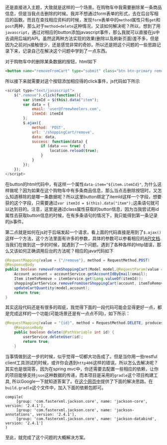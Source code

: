 还是直接进入主题，大致就是这样的一个场景。在购物车中我需要删除某一条商品信息，但是当我点击删除的时候。我并不想通过form表单的形式，去在后台写相应的函数。而且在查找相应资料的时候，发现`form`表单中的`method`属性只有`get`和`post`两种，那么对于`method=delete`这种情况，又该如何解决呢？所以，想到了用`javascript`，通过对相应的button添加javascript事件，那么我就可以直接在js中去调用后端的API。虽然这两种方法实现的效果(删除以及刷新页面)差不多，但是因为之前对js接触很少，还是感觉非常的奇妙。所以还是把这个问题的一些思路记录下来，记录自己在解决这个问题中学到了一点东西。

对于购物车中的删除某条数据的按钮，html如下

```html
<button name="removeFromCart" type="submit" class="btn btn-primary remove" data-item="${item.itemId}">Remove From Cart</button>
```
所以接下来就需要对这个按钮添加相应得的click事件，js代码如下所示

```javascript
<script type="text/javascript">
    $(".remove").click(function(){
        var itemId = $(this).data("item");
        var data = {
            email: 'user@freewheelers.com',
            itemId: itemId
        };
        $.ajax({
            method: 'POST',
            url: '/shoppingCart/remove',
            data: data,
            success: function(data) {
                if (data === true) {
                    location.reload(true);
                }
            }
        });
    });
</script>
```

在button的html代码中，有这样一个属性`data-item="${item.itemId}"`, 为什么这样做呢？因为如果在这个购物车中有多条商品信息，那么当点击删除按钮时，又怎么知道移除的是哪一条数据呢？所以这里button绑定了itemId这样一个字段，想要获的这个字段，只需要通过`var itemId = $(this).data("item");`这条语句就可以达到目的。注意，这里是通过class属性获取的button信息，因为当我尝试用id属性去获取button信息的时候，在有多条语句的情况下，我只能得到第一条记录的js事件。

第二点就是如何在js对于后端发起一个请求，看上面的代码直接是用到了`$.ajax()`这样一个方法，这个方法里面有许多的参数，具体的参数可以参看相应的[API文档](http://api.jquery.com/jQuery.ajax/).当我们在做到这一步的时候，就遇到了一个问题。遇到了各种各样的http错误，那么又该如何正确调用后台的方法呢？相应的java代码如下

```java
@RequestMapping(value = {"/remove"}, method = RequestMethod.POST)
@ResponseBody
public boolean removeFromShoppingCart(Model model,@RequestParam(value = "email") String email, @RequestParam(value = "itemId") int itemId ) {
    Account account = accountService.getAccountIdByEmail(email);
    Item itemToRemove = itemService.get(Long.valueOf(itemId));
    shoppingCartService.removeFromUserShoppingCart(account, itemToRemove);
    updateCartQuantity(model,account);
    return true;
}
```

其实这段代码还是有很多的瑕疵，我觉得下面的一段代码可能会显得更好一点，都是完成这样的一个功能(可能场景还是有一点点不同)，如下所示：

```java
@RequestMapping(value = "{id}", method = RequestMethod.DELETE, produces = "application/json")
    @ResponseBody
    public boolean delete(@PathVariable int id) {
        userService.deleteUser(id);
        return true;
    }
```

当事情做到这一步的时候，似乎觉得一切都大功告成了。但是当你用一些restful client工具测试的时候，或许你会遇到`http406`这样的错误。所以怎么去解决呢？其实也是很简答，因为在spring mvc中，你还需要去配置一些相应的依赖，让你的项目能够支持`json`这种数据的传递，而本项目是采用的`gradle`这个项目构建工具, 所以Google一下就知道答案了。在[这个网页中](http://stackoverflow.com/questions/25265407/add-boon-or-jackson-json-to-android-studio-with-gradle)提供了下面的解决思路。在`build.gradle`这个文件中，加入下面的依赖包即可。

```
compile(
     [group: 'com.fasterxml.jackson.core', name: 'jackson-core', version: '2.4.1'],
     [group: 'com.fasterxml.jackson.core', name: 'jackson-annotations', version: '2.4.1'],
     [group: 'com.fasterxml.jackson.core', name: 'jackson-databind', version: '2.4.1']
)
```

至此，就完成了这个问题的大概解决方案。
